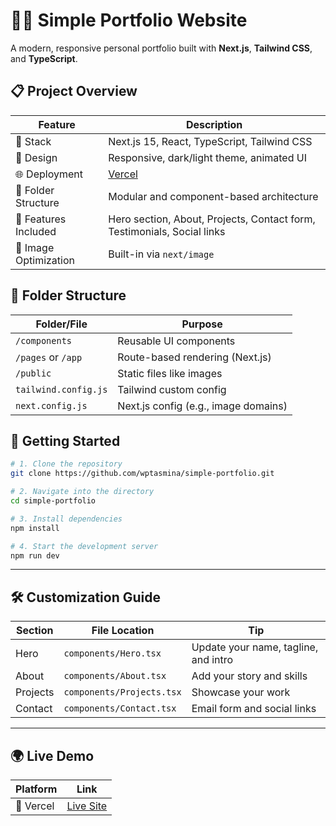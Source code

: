 
# 🧑‍💻 Simple Portfolio Website

A modern, responsive personal portfolio built with **Next.js**, **Tailwind CSS**, and **TypeScript**.



## 📋 Project Overview

| Feature               | Description                                                                 |
|-----------------------|-----------------------------------------------------------------------------|
| 🧠 Stack              | Next.js 15, React, TypeScript, Tailwind CSS                                  |
| 🎨 Design             | Responsive, dark/light theme, animated UI                                   |
| 🌐 Deployment         | [Vercel](https://vercel.com)                                                 |
| 📁 Folder Structure   | Modular and component-based architecture                                    |
| 🧩 Features Included  | Hero section, About, Projects, Contact form, Testimonials, Social links     |
| 📸 Image Optimization | Built-in via `next/image`                                                   |


## 📂 Folder Structure

| Folder/File        | Purpose                                       |
|--------------------|-----------------------------------------------|
| `/components`      | Reusable UI components                        |
| `/pages` or `/app` | Route-based rendering (Next.js)               |
| `/public`          | Static files like images                      |
| `tailwind.config.js` | Tailwind custom config                     |
| `next.config.js`   | Next.js config (e.g., image domains)          |


## 🚀 Getting Started

```bash
# 1. Clone the repository
git clone https://github.com/wptasmina/simple-portfolio.git

# 2. Navigate into the directory
cd simple-portfolio

# 3. Install dependencies
npm install

# 4. Start the development server
npm run dev
````

---

## 🛠️ Customization Guide

| Section  | File Location             | Tip                                  |
| -------- | ------------------------- | ------------------------------------ |
| Hero     | `components/Hero.tsx`     | Update your name, tagline, and intro |
| About    | `components/About.tsx`    | Add your story and skills            |
| Projects | `components/Projects.tsx` | Showcase your work                   |
| Contact  | `components/Contact.tsx`  | Email form and social links          |

---

## 🌍 Live Demo

| Platform  | Link                                                  |
| --------- | ----------------------------------------------------- |
| 🔗 Vercel | [Live Site](https://simple-protfolio-blond.vercel.app) |


